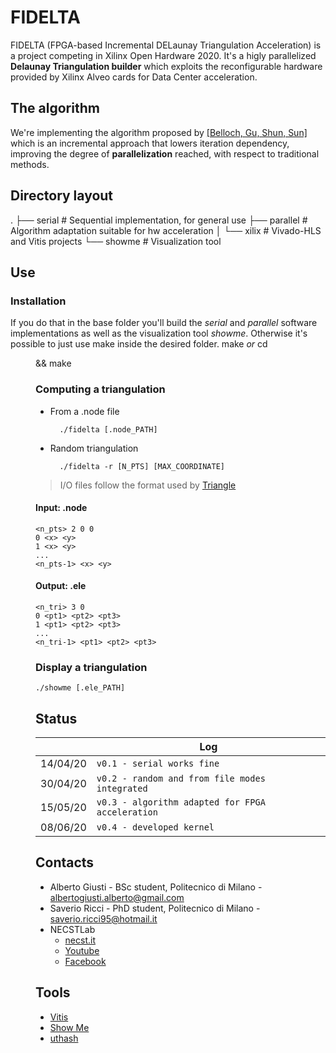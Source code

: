 # FIDELTA
FIDELTA (FPGA-based Incremental DELaunay Triangulation Acceleration) is a project competing in Xilinx Open Hardware 2020.
It's a higly parallelized **Delaunay Triangulation builder** which exploits the reconfigurable hardware provided by Xilinx Alveo cards for Data Center acceleration.

## The algorithm
We're implementing the algorithm proposed by [[Belloch, Gu, Shun, Sun]](https://arxiv.org/pdf/1810.05303.pdf) which is an incremental approach 
that lowers iteration dependency, improving the degree of **parallelization** reached, with respect to traditional methods.

## Directory layout

 .
 ├── serial         # Sequential implementation, for general use
 ├── parallel       # Algorithm adaptation suitable for hw acceleration
 │   └── xilix      # Vivado-HLS and Vitis projects
 └── showme         # Visualization tool

## Use
### Installation
If you do that in the base folder you'll build the *serial* and *parallel* software implementations as well as the visualization tool *showme*.
Otherwise it's possible to just use make inside the desired folder.
    make
    *or* cd <dir> && make

### Computing a triangulation
- From a .node file
    
        ./fidelta [.node_PATH]

- Random triangulation

        ./fidelta -r [N_PTS] [MAX_COORDINATE]

> I/O files follow the format used by [Triangle](https://www.cs.cmu.edu/~quake/triangle.html)

#### Input: .node
    <n_pts> 2 0 0
    0 <x> <y>
    1 <x> <y>
    ...
    <n_pts-1> <x> <y>

#### Output: .ele
    <n_tri> 3 0
    0 <pt1> <pt2> <pt3>
    1 <pt1> <pt2> <pt3>
    ...
    <n_tri-1> <pt1> <pt2> <pt3>

### Display a triangulation
    ./showme [.ele_PATH]

## Status
|                |Log                                             |
|----------------|------------------------------------------------|
|14/04/20        |`v0.1 - serial works fine`                      |
|30/04/20        |`v0.2 - random and from file modes integrated`  |
|15/05/20        |`v0.3 - algorithm adapted for FPGA acceleration`|
|08/06/20        |`v0.4 - developed kernel`                       |

## Contacts
- Alberto Giusti - BSc student, Politecnico di Milano - albertogiusti.alberto@gmail.com
- Saverio Ricci - PhD student, Politecnico di Milano - saverio.ricci95@hotmail.it
- NECSTLab 
  - [necst.it](www.necst.it) 
  - [Youtube](https://www.youtube.com/channel/UCaovqRpUc7D_Uf2WJHL0rvA)
  - [Facebook](https://www.facebook.com/NECSTLab) 
  
## Tools
- [Vitis](https://www.xilinx.com/products/design-tools/vitis.html)
- [Show Me](https://www.cs.cmu.edu/~quake/showme.html)
- [uthash](https://troydhanson.github.io/uthash/)
